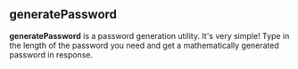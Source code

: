 ## generatePassword
<b>generatePassword</b> is a password generation utility. It's very simple! Type in the length of the password you need and get a mathematically generated password in response.
